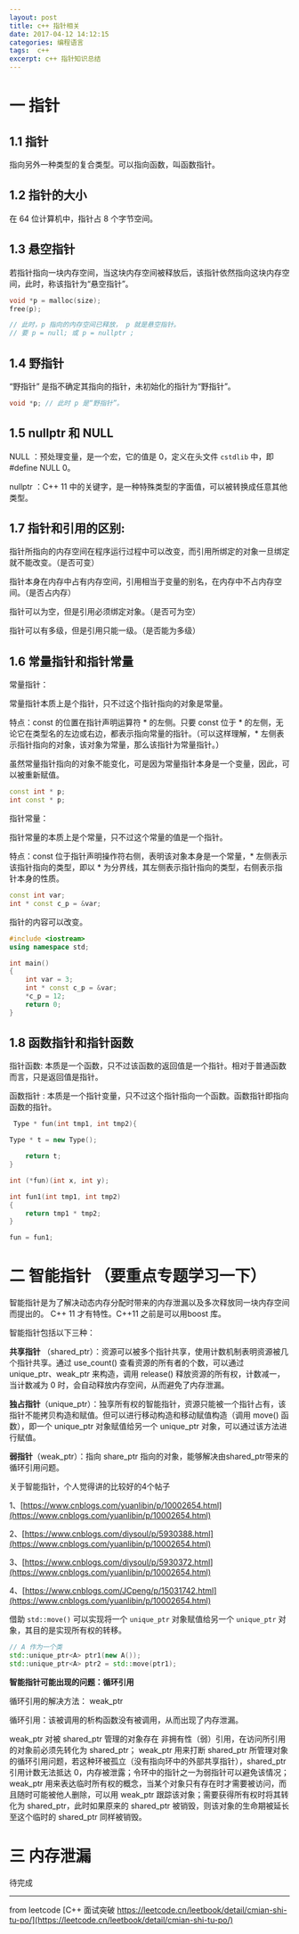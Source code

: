 ```yaml
---
layout: post
title: c++ 指针相关
date: 2017-04-12 14:12:15
categories: 编程语言 
tags:  c++  
excerpt: c++ 指针知识总结
---
```


# 一 指针

## 1.1  指针

指向另外一种类型的复合类型。可以指向函数，叫函数指针。

## 1.2 指针的大小

在 64 位计算机中，指针占 8 个字节空间。

## 1.3 悬空指针 

若指针指向一块内存空间，当这块内存空间被释放后，该指针依然指向这块内存空间，此时，称该指针为“悬空指针”。

```c++
void *p = malloc(size); 
free(p); 

// 此时，p 指向的内存空间已释放， p 就是悬空指针。
// 要 p = null; 或 p = nullptr ;

```

## 1.4  野指针 

“野指针” 是指不确定其指向的指针，未初始化的指针为“野指针”。

```c++
void *p; // 此时 p 是“野指针”。
```


##  1.5 nullptr 和 NULL

NULL ：预处理变量，是一个宏，它的值是 0，定义在头文件 `cstdlib` 中，即 #define NULL 0。

nullptr ：C++ 11 中的关键字，是一种特殊类型的字面值，可以被转换成任意其他类型。

 
##  1.7 指针和引用的区别:
 
指针所指向的内存空间在程序运行过程中可以改变，而引用所绑定的对象一旦绑定就不能改变。（是否可变）

指针本身在内存中占有内存空间，引用相当于变量的别名，在内存中不占内存空间。（是否占内存）

指针可以为空，但是引用必须绑定对象。（是否可为空）

指针可以有多级，但是引用只能一级。（是否能为多级）


## 1.6 常量指针和指针常量

常量指针：

常量指针本质上是个指针，只不过这个指针指向的对象是常量。

特点：const 的位置在指针声明运算符 * 的左侧。只要 const 位于 * 的左侧，无论它在类型名的左边或右边，都表示指向常量的指针。（可以这样理解，* 左侧表示指针指向的对象，该对象为常量，那么该指针为常量指针。）

虽然常量指针指向的对象不能变化，可是因为常量指针本身是一个变量，因此，可以被重新赋值。

```c++
const int * p; 
int const * p;
```


指针常量：

指针常量的本质上是个常量，只不过这个常量的值是一个指针。

特点：const 位于指针声明操作符右侧，表明该对象本身是一个常量，* 左侧表示该指针指向的类型，即以 * 为分界线，其左侧表示指针指向的类型，右侧表示指针本身的性质。


```c++ 
const int var; 
int * const c_p = &var;
```

指针的内容可以改变。

```c++
#include <iostream>
using namespace std;

int main()
{
    int var = 3;
    int * const c_p = &var;
    *c_p = 12; 
    return 0;
}

```

## 1.8  函数指针和指针函数


  
指针函数: 本质是一个函数，只不过该函数的返回值是一个指针。相对于普通函数而言，只是返回值是指针。

函数指针  : 本质是一个指针变量，只不过这个指针指向一个函数。函数指针即指向函数的指针。
```c++
 Type * fun(int tmp1, int tmp2){

Type * t = new Type();

    return t;
}

int (*fun)(int x, int y);

int fun1(int tmp1, int tmp2) 
{
	return tmp1 * tmp2; 
}

fun = fun1;

```

# 二  智能指针  （要重点专题学习一下）


智能指针是为了解决动态内存分配时带来的内存泄漏以及多次释放同一块内存空间而提出的。 C++ 11 才有特性。C++11 之前是可以用boost 库。

智能指针包括以下三种：

**共享指针** （shared_ptr）：资源可以被多个指针共享，使用计数机制表明资源被几个指针共享。通过 use_count() 查看资源的所有者的个数，可以通过 unique_ptr、weak_ptr 来构造，调用 release() 释放资源的所有权，计数减一，当计数减为 0 时，会自动释放内存空间，从而避免了内存泄漏。

**独占指针**（unique_ptr）：独享所有权的智能指针，资源只能被一个指针占有，该指针不能拷贝构造和赋值。但可以进行移动构造和移动赋值构造（调用 move() 函数），即一个 unique_ptr 对象赋值给另一个 unique_ptr 对象，可以通过该方法进行赋值。

**弱指针**（weak_ptr）：指向 share_ptr 指向的对象，能够解决由shared_ptr带来的循环引用问题。

关于智能指针，个人觉得讲的比较好的4个帖子

1、[https://www.cnblogs.com/yuanlibin/p/10002654.html](https://www.cnblogs.com/yuanlibin/p/10002654.html)

2、[https://www.cnblogs.com/diysoul/p/5930388.html](https://www.cnblogs.com/yuanlibin/p/10002654.html)

3、[https://www.cnblogs.com/diysoul/p/5930372.html](https://www.cnblogs.com/yuanlibin/p/10002654.html)

4、[https://www.cnblogs.com/JCpeng/p/15031742.html](https://www.cnblogs.com/yuanlibin/p/10002654.html)

借助 `std::move()` 可以实现将一个 `unique_ptr` 对象赋值给另一个 `unique_ptr` 对象，其目的是实现所有权的转移。

```c++
// A 作为一个类 
std::unique_ptr<A> ptr1(new A());
std::unique_ptr<A> ptr2 = std::move(ptr1);

```

**智能指针可能出现的问题：循环引用**

循环引用的解决方法： weak_ptr

循环引用：该被调用的析构函数没有被调用，从而出现了内存泄漏。

weak_ptr 对被 shared_ptr 管理的对象存在 非拥有性（弱）引用，在访问所引用的对象前必须先转化为 shared_ptr；
weak_ptr 用来打断 shared_ptr 所管理对象的循环引用问题，若这种环被孤立（没有指向环中的外部共享指针），shared_ptr 引用计数无法抵达 0，内存被泄露；令环中的指针之一为弱指针可以避免该情况；
weak_ptr 用来表达临时所有权的概念，当某个对象只有存在时才需要被访问，而且随时可能被他人删除，可以用 weak_ptr 跟踪该对象；需要获得所有权时将其转化为 shared_ptr，此时如果原来的 shared_ptr 被销毁，则该对象的生命期被延长至这个临时的 shared_ptr 同样被销毁。


# 三 内存泄漏
 
 待完成

 ---
from leetcode [C++ 面试突破 https://leetcode.cn/leetbook/detail/cmian-shi-tu-po/](https://leetcode.cn/leetbook/detail/cmian-shi-tu-po/)